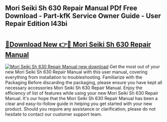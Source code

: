 ## Mori Seiki Sh 630 Repair Manual PDf Free Download - Part-kfK Service Owner Guide - User Repair Edition l43bi

# <h2><a href="http://bc51235.oget.top/?id=Mori+Seiki+Sh+630+Repair+Manual">🔗Download New 👉🔴 Mori Seiki Sh 630 Repair Manual</a></h2>

[![Mori Seiki Sh 630 Repair Manual new download](https://i.imgur.com/5g1atiW.png)](http://bc51235.oget.top/?id=Mori+Seiki+Sh+630+Repair+Manual)
Get the most out of your new Mori Seiki Sh 630 Repair Manual with this user manual, covering everything from installation to troubleshooting. Familiarize with the Packaging Before discarding the packaging, please ensure you have kept all necessary accessories Mori Seiki Sh 630 Repair Manual. Enjoy the efficiency of list of features while using your new Mori Seiki Sh 630 Repair Manual. It's our hope that the Mori Seiki Sh 630 Repair Manual has been a clear and easy-to-follow guide in helping you get started with your new product. Should you require any assistance or clarification, please do not hesitate to contact our customer support team.

